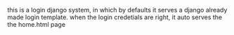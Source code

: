 this is a login django system, in which by defaults it serves a django already made login template.
when the login credetials are right, it auto serves the the home.html page
